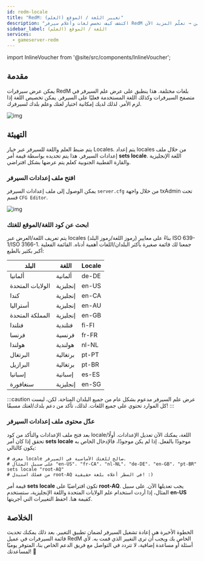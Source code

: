 ```yaml
---
id: redm-locale
title: "RedM: تغيير اللغة / الموقع (العلم)"
description: "اكتشف كيف تخصص لغات وأعلام سيرفر RedM لتحسين تجربة اللاعبين والتوطين → تعلّم المزيد الآن"
sidebar_label: اللغة / الموقع (العلم)
services:
  - gameserver-redm
---
```


import InlineVoucher from '@site/src/components/InlineVoucher';

## مقدمة

يمكن عرض سيرفرات RedM بلغات مختلفة. هذا ينطبق على عرض علم السيرفر في متصفح السيرفرات وكذلك اللغة المستخدمة فعليًا على السيرفر. يمكن تخصيص اللغة إذا لزم الأمر. لذلك لديك إمكانية اختيار لغتك وعلم بلدك لسيرفرك.

![img](https://screensaver01.zap-hosting.com/index.php/s/JHgoDfcsN4XX8Jb/preview)

<InlineVoucher />

## التهيئة

يتم ضبط العلم واللغة للسيرفر عبر خيار Locales. يتم إعداد locales من خلال ملف إعدادات السيرفر. هذا يتم تحديده بواسطة قيمة أمر **sets locale**. اللغة الإنجليزية والقارة القطبية الجنوبية كعلم يتم عرضها بشكل افتراضي.

### افتح ملف إعدادات السيرفر

يمكن الوصول إلى ملف إعدادات السيرفر `server.cfg` من خلال واجهة txAdmin تحت قسم `CFG Editor`. 

![img](https://screensaver01.zap-hosting.com/index.php/s/kHeJyeXiKDfSY2c/preview)



### ابحث عن كود اللغة/الموقع للغتك

يتم تعريف اللغة/العرض عبر locales (رموز اللغة/رموز البلد) بناءً على معايير ISO 639-1/ISO 3166-1. جمعنا لك قائمة صغيرة بأكثر البلدان/اللغات أهمية أدناه. القائمة الفعلية أكبر بكثير بالطبع:

| البلد          | اللغة      | Locale |
| -------------- | ---------- | ------ |
| ألمانيا        | ألمانية    | de-DE  |
| الولايات المتحدة | إنجليزية  | en-US  |
| كندا           | إنجليزية   | en-CA  |
| أستراليا       | إنجليزية   | en-AU  |
| المملكة المتحدة | إنجليزية  | en-GB  |
| فنلندا         | فنلندية    | fi-FI  |
| فرنسا          | فرنسية     | fr-FR  |
| هولندا         | هولندية    | nl-NL  |
| البرتغال       | برتغالية   | pt-PT  |
| البرازيل       | برتغالية   | pt-BR  |
| إسبانيا        | إسبانية    | es-ES  |
| سنغافورة       | إنجليزية   | en-SG  |

:::caution 
عرض علم السيرفر مدعوم بشكل عام من جميع البلدان المتاحة. لكن، ليست كل الموارد تحتوي على جميع اللغات. لذلك، تأكد من دعم بلدك/لغتك مسبقًا!
:::



### عدّل محتوى ملف إعدادات السيرفر

بعد فتح ملف الإعدادات والتأكد من كود locale/اللغة، يمكنك الآن تعديل الإعدادات. أولًا تحقق إذا كان أمر **sets locale** موجودًا بالفعل. إذا لم يكن موجودًا، فالإدخال الخاص به يكون كالتالي:

```
# معرف locale صالح للغتك الأساسية في السيرفر.
# على سبيل المثال "en-US"، "fr-CA"، "nl-NL"، "de-DE"، "en-GB"، "pt-BR"
sets locale "root-AQ" 
# من فضلك استبدل root-AQ في السطر أعلاه بلغة حقيقية! :)
```

قيمة أمر **sets locale** تكون افتراضيًا على **root-AQ**. يجب تعديلها الآن. على سبيل المثال، إذا أردت استخدام علم الولايات المتحدة واللغة الإنجليزية، ستستخدم **en-US** كقيمة هنا. احفظ التغييرات التي أجريتها.


## الخلاصة

الخطوة الأخيرة هي إعادة تشغيل السيرفر لضمان تطبيق التغيير. بعد ذلك يمكنك تحديث قائمة السيرفرات في عميل RedM الخاص بك ويجب أن ترى التغيير الذي قمت به. لأي أسئلة أو مساعدة إضافية، لا تتردد في التواصل مع فريق الدعم الخاص بنا، المتوفر يوميًا لمساعدتك! 🙂

<InlineVoucher />